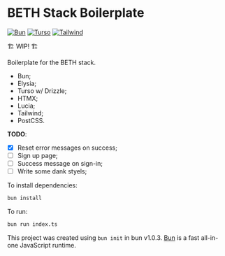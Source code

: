 # BETH Stack Boilerplate

[![Bun][bun-badge]][bun-url]
[![Turso][turso-badge]][turso-url]
[![Tailwind][tailwind-badge]][tailwind-url]

🏗️ WIP! 🏗️

Boilerplate for the BETH stack.

- Bun;
- Elysia;
- Turso w/ Drizzle;
- HTMX;
- Lucia;
- Tailwind;
- PostCSS.

**TODO**:
- [x] Reset error messages on success;
- [ ] Sign up page;
- [ ] Success message on sign-in;
- [ ] Write some dank styels;

To install dependencies:

```bash
bun install
```

To run:

```bash
bun run index.ts
```

This project was created using `bun init` in bun v1.0.3. [Bun](https://bun.sh) is a fast all-in-one JavaScript runtime.

[bun-badge]: https://img.shields.io/badge/bun-fbf0df?style=flat-square&logo=bun&logoColor=fbf0df&color=14151a
[bun-url]: https://bun.sh/
[turso-badge]: https://img.shields.io/badge/turso-121c22?style=flat-square&logo=sqlite&logoColor=4ff8d2
[turso-url]: https://turso.tech/
[tailwind-badge]: https://img.shields.io/badge/tailwind-0f172a?style=flat-square&logo=tailwindcss&logoColor=38bdf8
[tailwind-url]: https://tailwindcss.com/
